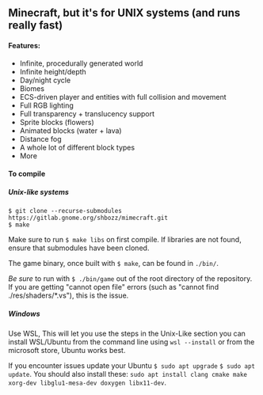 ## Minecraft, but it's for UNIX systems (and runs really fast)

#### Features:
- Infinite, procedurally generated world
- Infinite height/depth
- Day/night cycle
- Biomes
- ECS-driven player and entities with full collision and movement
- Full RGB lighting
- Full transparency + translucency support
- Sprite blocks (flowers)
- Animated blocks (water + lava)
- Distance fog
- A whole lot of different block types
- More
 
#### To compile

##### Unix-like systems
`$ git clone --recurse-submodules https://gitlab.gnome.org/shbozz/mimecraft.git`\
`$ make`

Make sure to run `$ make libs` on first compile.
If libraries are not found, ensure that submodules have been cloned.

The game binary, once built with `$ make`, can be found in `./bin/`.

*Be sure* to run with `$ ./bin/game` out of the root directory of the repository.
If you are getting "cannot open file" errors (such as "cannot find ./res/shaders/*.vs"), this is the issue. 

##### Windows
Use WSL, This will let you use the steps in the Unix-Like section 
you can install WSL/Ubuntu from the command line using `wsl --install` or from the microsoft store, Ubuntu works best. 

If you encounter issues update your Ubuntu `$ sudo apt upgrade` `$ sudo apt update`. 
You should also install these: `sudo apt install clang cmake make xorg-dev libglu1-mesa-dev doxygen libx11-dev`.
